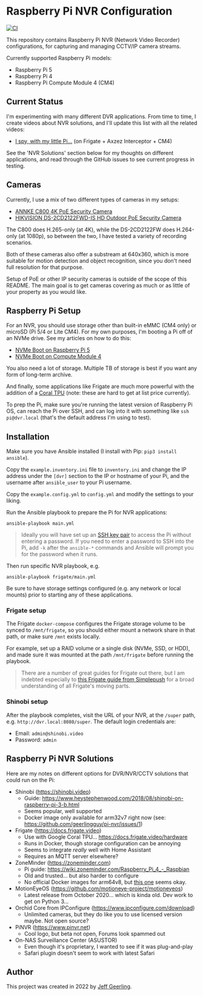 # Raspberry Pi NVR Configuration

[![CI](https://github.com/geerlingguy/pi-nvr/actions/workflows/ci.yml/badge.svg)](https://github.com/geerlingguy/pi-nvr/actions/workflows/ci.yml)

This repository contains Raspberry Pi NVR (Network Video Recorder) configurations, for capturing and managing CCTV/IP camera streams.

Currently supported Raspberry Pi models:

  - Raspberry Pi 5
  - Raspberry Pi 4
  - Raspberry Pi Compute Module 4 (CM4)

## Current Status

I'm experimenting with many different DVR applications. From time to time, I create videos about NVR solutions, and I'll update this list with all the related videos:

  - [I spy, with my little Pi...](https://www.youtube.com/watch?v=7wkVGcdI2vk) (on Frigate + Axzez Interceptor + CM4)

See the 'NVR Solutions' section below for my thoughts on different applications, and read through the GitHub issues to see current progress in testing.

## Cameras

Currently, I use a mix of two different types of cameras in my setups:

  - [ANNKE C800 4K PoE Security Camera](https://amzn.to/48N3VXT)
  - [HIKVISION DS-2CD2122FWD-IS HD Outdoor PoE Security Camera](https://amzn.to/3S8o2Kv)

The C800 does H.265-only (at 4K), while the DS-2CD2122FW does H.264-only (at 1080p), so between the two, I have tested a variety of recording scenarios.

Both of these cameras also offer a substream at 640x360, which is more suitable for motion detection and object recognition, since you don't need full resolution for that purpose.

Setup of PoE or other IP security cameras is outside of the scope of this README. The main goal is to get cameras covering as much or as little of your property as you would like.

## Raspberry Pi Setup

For an NVR, you should use storage other than built-in eMMC (CM4 only) or microSD (Pi 5/4 or Lite CM4). For my own purposes, I'm booting a Pi off of an NVMe drive. See my articles on how to do this:

  - [NVMe Boot on Raspberry Pi 5](https://www.jeffgeerling.com/blog/2023/nvme-ssd-boot-raspberry-pi-5)
  - [NVMe Boot on Compute Module 4](https://www.jeffgeerling.com/blog/2021/raspberry-pi-can-boot-nvme-ssds-now)

You also need a lot of storage. Multiple TB of storage is best if you want any form of long-term archive.

And finally, some applications like Frigate are much more powerful with the addition of a [Coral TPU](https://amzn.to/3HlXlMp) (note: these are hard to get at list price currently).

To prep the Pi, make sure you're running the latest version of Raspberry Pi OS, can reach the Pi over SSH, and can log into it with something like `ssh pi@dvr.local` (that's the default address I'm using to test).

## Installation

Make sure you have Ansible installed (I install with Pip: `pip3 install ansible`).

Copy the `example.inventory.ini` file to `inventory.ini` and change the IP address under the `[dvr]` section to the IP or hostname of your Pi, and the username after `ansible_user` to your Pi username.

Copy the `example.config.yml` to `config.yml` and modify the settings to your liking.

Run the Ansible playbook to prepare the Pi for NVR applications:

```
ansible-playbook main.yml
```

> Ideally you will have set up an [SSH key pair](https://www.raspberrypi-spy.co.uk/2019/02/setting-up-ssh-keys-on-the-raspberry-pi/) to access the Pi without entering a password. If you need to enter a password to SSH into the Pi, add `-k` after the `ansible-*` commands and Ansible will prompt you for the password when it runs.

Then run specific NVR playbook, e.g.

```
ansible-playbook frigate/main.yml
```

Be sure to have storage settings configured (e.g. any network or local mounts) prior to starting any of these applications.

### Frigate setup

The Frigate `docker-compose` configures the Frigate storage volume to be synced to `/mnt/frigate`, so you should either mount a network share in that path, or make sure `/mnt` exists locally.

For example, set up a RAID volume or a single disk (NVMe, SSD, or HDD), and made sure it was mounted at the path `/mnt/frigate` before running the playbook.

> There are a number of great guides for Frigate out there, but I am indebted especially to [this Frigate guide from Simplepush](https://www.simplepush.io/blog/frigate-nvr-push-notification-guide#run-mosquitto-mqtt-in-docker) for a broad understanding of all Frigate's moving parts.

### Shinobi setup

After the playbook completes, visit the URL of your NVR, at the `/super` path, e.g. `http://dvr.local:8080/super`. The default login credentials are:

  - Email: `admin@shinobi.video`
  - Password: `admin`

## Raspberry Pi NVR Solutions

Here are my notes on different options for DVR/NVR/CCTV solutions that could run on the Pi:

  - Shinobi (https://shinobi.video)
    - Guide: https://www.heystephenwood.com/2018/08/shinobi-on-raspberry-pi-3-b.html
    - Seems popular, well supported
    - Docker image only available for arm32v7 right now (see: https://github.com/geerlingguy/pi-nvr/issues/1)
  - Frigate (https://docs.frigate.video)
    - Use with Google Coral TPU... https://docs.frigate.video/hardware
    - Runs in Docker, though storage configuration can be annoying
    - Seems to integrate *really* well with Home Assistant
    - Requires an MQTT server elsewhere?
  - ZoneMinder (https://zoneminder.com)
    - Pi guide: https://wiki.zoneminder.com/Raspberry_Pi_4_-_Raspbian
    - Old and trusted... but also harder to configure
    - No official Docker images for arm64v8, but [this one](https://registry.hub.docker.com/r/nardo86/zoneminder) seems okay.
  - MotionEyeOS (https://github.com/motioneye-project/motioneyeos)
    - Latest release from October 2020... which is kinda old. Dev work to get on Python 3...
  - Orchid Core from IPConfigure (https://www.ipconfigure.com/download)
    - Unlimited cameras, but they do like you to use licensed version maybe. Not open source?
  - PiNVR (https://www.pinvr.net)
    - Cool logo, but beta not open, Forums look spammed out
  - On-NAS Surveillance Center (ASUSTOR)
    - Even though it's proprietary, I wanted to see if it was plug-and-play
    - Safari plugin doesn't seem to work with latest Safari

## Author

This project was created in 2022 by [Jeff Geerling](https://www.jeffgeerling.com).
